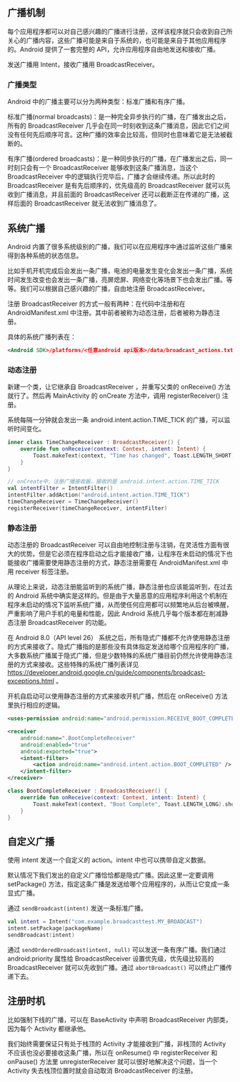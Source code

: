 ## 广播机制

每个应用程序都可以对自己感兴趣的广播进行注册，这样该程序就只会收到自己所关心的广播内容，这些广播可能是来自于系统的，也可能是来自于其他应用程序的。Android 提供了一套完整的 API，允许应用程序自由地发送和接收广播。

发送广播用 Intent，接收广播用 BroadcastReceiver。

### 广播类型

Android 中的广播主要可以分为两种类型：标准广播和有序广播。

标准广播(normal broadcasts)：是一种完全异步执行的广播，在广播发出之后，所有的 BroadcastReceiver 几乎会在同一时刻收到这条广播消息，因此它们之间没有任何先后顺序可言。这种广播的效率会比较高，但同时也意味着它是无法被截断的。

有序广播(ordered broadcasts)：是一种同步执行的广播，在广播发出之后，同一时刻只会有一个 BroadcastReceiver 能够收到这条广播消息，当这个 BroadcastReceiver 中的逻辑执行完毕后，广播才会继续传递。所以此时的 BroadcastReceiver 是有先后顺序的，优先级高的 BroadcastReceiver 就可以先收到广播消息，并且前面的 BroadcastReceiver 还可以截断正在传递的广播，这样后面的 BroadcastReceiver 就无法收到广播消息了。

## 系统广播

Android 内置了很多系统级别的广播，我们可以在应用程序中通过监听这些广播来得到各种系统的状态信息。

比如手机开机完成后会发出一条广播，电池的电量发生变化会发出一条广播，系统时间发生改变也会发出一条广播，亮屏熄屏、网络变化等场景下也会发出广播。等等。我们可以根据自己感兴趣的广播，自由地注册 BroadcastReceiver。

注册 BroadcastReceiver 的方式一般有两种：在代码中注册和在 AndroidManifest.xml 中注册。其中前者被称为动态注册，后者被称为静态注册。

具体的系统广播列表在：

```xml
<Android SDK>/platforms/<任意android api版本>/data/broadcast_actions.txt
```

### 动态注册

新建一个类，让它继承自 BroadcastReceiver ，并重写父类的 onReceive() 方法就行了。然后再 MainActivity 的 onCreate 方法中，调用 registerReceiver() 注册。

系统每隔一分钟就会发出一条 android.intent.action.TIME_TICK 的广播，可以监听时间变化。

```kotlin
inner class TimeChangeReceiver : BroadcastReceiver() {
    override fun onReceive(context: Context, intent: Intent) {
        Toast.makeText(context, "Time has changed", Toast.LENGTH_SHORT).show()
    }
}

// onCreate中，注册广播接收器，接收的是 android.intent.action.TIME_TICK
val intentFilter = IntentFilter()
intentFilter.addAction("android.intent.action.TIME_TICK")
timeChangeReceiver = TimeChangeReceiver()
registerReceiver(timeChangeReceiver, intentFilter)
```

### 静态注册

动态注册的 BroadcastReceiver 可以自由地控制注册与注销，在灵活性方面有很大的优势。但是它必须在程序启动之后才能接收广播，让程序在未启动的情况下也能接收广播需要使用静态注册的方式，静态注册需要在 AndroidManifest.xml 中用 receiver 标签注册。

从理论上来说，动态注册能监听到的系统广播，静态注册也应该能监听到，在过去的 Android 系统中确实是这样的。但是由于大量恶意的应用程序利用这个机制在程序未启动的情况下监听系统广播，从而使任何应用都可以频繁地从后台被唤醒，严重影响了用户手机的电量和性能，因此 Android 系统几乎每个版本都在削减静态注册 BroadcastReceiver 的功能。

在 Android 8.0（API level 26） 系统之后，所有隐式广播都不允许使用静态注册的方式来接收了。隐式广播指的是那些没有具体指定发送给哪个应用程序的广播，大多数系统广播属于隐式广播，但是少数特殊的系统广播目前仍然允许使用静态注册的方式来接收。这些特殊的系统广播列表详见 <https://developer.android.google.cn/guide/components/broadcast-exceptions.html> 。

开机自启动可以使用静态注册的方式来接收开机广播，然后在 onReceive() 方法里执行相应的逻辑。

```xml
<uses-permission android:name="android.permission.RECEIVE_BOOT_COMPLETED" />

<receiver
    android:name=".BootCompleteReceiver"
    android:enabled="true"
    android:exported="true">
    <intent-filter>
        <action android:name="android.intent.action.BOOT_COMPLETED" />
    </intent-filter>
</receiver>
```

```kotlin
class BootCompleteReceiver : BroadcastReceiver() {
    override fun onReceive(context: Context, intent: Intent) {
        Toast.makeText(context, "Boot Complete", Toast.LENGTH_LONG).show()
    }
}
```

## 自定义广播

使用 intent 发送一个自定义的 action。intent 中也可以携带自定义数据。

默认情况下我们发出的自定义广播恰恰都是隐式广播。因此这里一定要调用 setPackage() 方法，指定这条广播是发送给哪个应用程序的，从而让它变成一条显式广播。

通过 `sendBroadcast(intent)` 发送一条标准广播。

```kotlin
val intent = Intent("com.example.broadcasttest.MY_BROADCAST")
intent.setPackage(packageName)
sendBroadcast(intent)
```

通过 `sendOrderedBroadcast(intent, null)` 可以发送一条有序广播。我们通过 android:priority 属性给 BroadcastReceiver 设置优先级，优先级比较高的 BroadcastReceiver 就可以先收到广播。通过 `abortBroadcast()` 可以终止广播传递下去。

## 注册时机

比如强制下线的广播，可以在 BaseActivity 中声明 BroadcastReceiver 内部类，因为每个 Activity 都继承他。

我们始终需要保证只有处于栈顶的 Activity 才能接收到广播，非栈顶的 Activity 不应该也没必要接收这条广播，所以在 onResume() 中 registerReceiver 和 onPause() 方法里 unregisterReceiver 就可以很好地解决这个问题，当一个 Activity 失去栈顶位置时就会自动取消 BroadcastReceiver 的注册。
